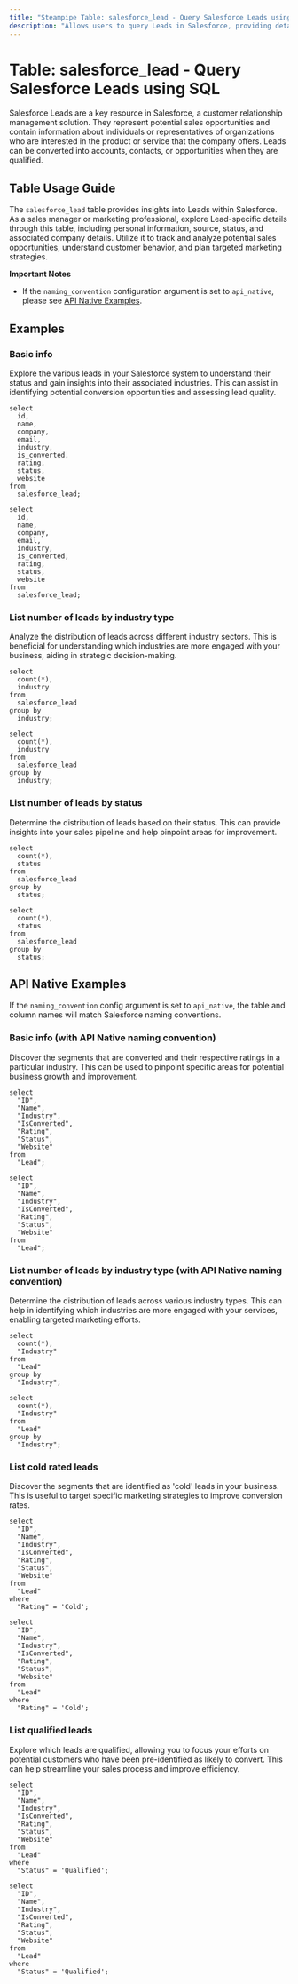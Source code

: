 ```yaml
---
title: "Steampipe Table: salesforce_lead - Query Salesforce Leads using SQL"
description: "Allows users to query Leads in Salesforce, providing detailed information about potential sales opportunities and customer data."
---
```


# Table: salesforce_lead - Query Salesforce Leads using SQL

Salesforce Leads are a key resource in Salesforce, a customer relationship management solution. They represent potential sales opportunities and contain information about individuals or representatives of organizations who are interested in the product or service that the company offers. Leads can be converted into accounts, contacts, or opportunities when they are qualified.

## Table Usage Guide

The `salesforce_lead` table provides insights into Leads within Salesforce. As a sales manager or marketing professional, explore Lead-specific details through this table, including personal information, source, status, and associated company details. Utilize it to track and analyze potential sales opportunities, understand customer behavior, and plan targeted marketing strategies.

**Important Notes**
- If the `naming_convention` configuration argument is set to `api_native`, please see [API Native Examples](https://hub.steampipe.io/plugins/turbot/salesforce/tables/salesforce_account#api_native_examples).

## Examples

### Basic info
Explore the various leads in your Salesforce system to understand their status and gain insights into their associated industries. This can assist in identifying potential conversion opportunities and assessing lead quality.

```sql+postgres
select
  id,
  name,
  company,
  email,
  industry,
  is_converted,
  rating,
  status,
  website
from
  salesforce_lead;
```

```sql+sqlite
select
  id,
  name,
  company,
  email,
  industry,
  is_converted,
  rating,
  status,
  website
from
  salesforce_lead;
```

### List number of leads by industry type
Analyze the distribution of leads across different industry sectors. This is beneficial for understanding which industries are more engaged with your business, aiding in strategic decision-making.

```sql+postgres
select
  count(*),
  industry
from
  salesforce_lead
group by
  industry;
```

```sql+sqlite
select
  count(*),
  industry
from
  salesforce_lead
group by
  industry;
```

### List number of leads by status
Determine the distribution of leads based on their status. This can provide insights into your sales pipeline and help pinpoint areas for improvement.

```sql+postgres
select
  count(*),
  status
from
  salesforce_lead
group by
  status;
```

```sql+sqlite
select
  count(*),
  status
from
  salesforce_lead
group by
  status;
```

## API Native Examples

If the `naming_convention` config argument is set to `api_native`, the table and column names will match Salesforce naming conventions.

### Basic info (with API Native naming convention)
Discover the segments that are converted and their respective ratings in a particular industry. This can be used to pinpoint specific areas for potential business growth and improvement.

```sql+postgres
select
  "ID",
  "Name",
  "Industry",
  "IsConverted",
  "Rating",
  "Status",
  "Website"
from
  "Lead";
```

```sql+sqlite
select
  "ID",
  "Name",
  "Industry",
  "IsConverted",
  "Rating",
  "Status",
  "Website"
from
  "Lead";
```

### List number of leads by industry type (with API Native naming convention)
Determine the distribution of leads across various industry types. This can help in identifying which industries are more engaged with your services, enabling targeted marketing efforts.

```sql+postgres
select
  count(*),
  "Industry"
from
  "Lead"
group by
  "Industry";
```

```sql+sqlite
select
  count(*),
  "Industry"
from
  "Lead"
group by
  "Industry";
```

### List cold rated leads
Discover the segments that are identified as 'cold' leads in your business. This is useful to target specific marketing strategies to improve conversion rates.

```sql+postgres
select
  "ID",
  "Name",
  "Industry",
  "IsConverted",
  "Rating",
  "Status",
  "Website"
from
  "Lead"
where
  "Rating" = 'Cold';
```

```sql+sqlite
select
  "ID",
  "Name",
  "Industry",
  "IsConverted",
  "Rating",
  "Status",
  "Website"
from
  "Lead"
where
  "Rating" = 'Cold';
```

### List qualified leads
Explore which leads are qualified, allowing you to focus your efforts on potential customers who have been pre-identified as likely to convert. This can help streamline your sales process and improve efficiency.

```sql+postgres
select
  "ID",
  "Name",
  "Industry",
  "IsConverted",
  "Rating",
  "Status",
  "Website"
from
  "Lead"
where
  "Status" = 'Qualified';
```

```sql+sqlite
select
  "ID",
  "Name",
  "Industry",
  "IsConverted",
  "Rating",
  "Status",
  "Website"
from
  "Lead"
where
  "Status" = 'Qualified';
```